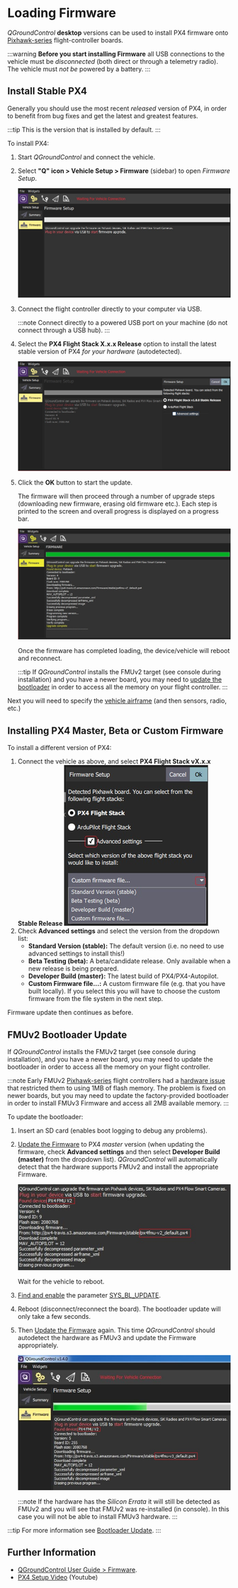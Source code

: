 # Loading Firmware

*QGroundControl* **desktop** versions can be used to install PX4 firmware onto [Pixhawk-series](../getting_started/flight_controller_selection.md) flight-controller boards. 

:::warning
**Before you start installing Firmware** all USB connections to the vehicle must be *disconnected* (both direct or through a telemetry radio). 
The vehicle must *not be* powered by a battery.
:::

## Install Stable PX4

Generally you should use the most recent *released* version of PX4, in order to benefit from bug fixes and get the latest and greatest features.
 
:::tip
This is the version that is installed by default.
:::

To install PX4:

1. Start *QGroundControl* and connect the vehicle.
1. Select **"Q" icon > Vehicle Setup > Firmware** (sidebar) to open *Firmware Setup*.

   ![Firmware disconnected](../../assets/qgc/setup/firmware/firmware_disconnected.jpg)

1. Connect the flight controller directly to your computer via USB.

   :::note
   Connect directly to a powered USB port on your machine (do not connect through a USB hub).
   :::

1. Select the **PX4 Flight Stack X.x.x Release** option to install the latest stable version of PX4 *for your hardware* (autodetected).

   ![Install PX4 default](../../assets/qgc/setup/firmware/firmware_connected_default_px4.jpg)

1. Click the **OK** button to start the update.

   The firmware will then proceed through a number of upgrade steps (downloading new firmware, erasing old firmware etc.). 
   Each step is printed to the screen and overall progress is displayed on a progress bar.
   
   ![Firmware upgrade complete](../../assets/qgc/setup/firmware/firmware_upgrade_complete.jpg)
   
   Once the firmware has completed loading, the device/vehicle will reboot and reconnect.
   
   :::tip
   If *QGroundControl* installs the FMUv2 target (see console during installation) and you have a newer board, you may need to [update the bootloader](#bootloader) in order to access all the memory on your flight controller.
   :::

Next you will need to specify the [vehicle airframe](../config/airframe.md) (and then sensors, radio, etc.)


<span id="custom"></span>
## Installing PX4 Master, Beta or Custom Firmware

To install a different version of PX4:
1. Connect the vehicle as above, and select **PX4 Flight Stack vX.x.x Stable Release**
   ![Install PX4 version](../../assets/qgc/setup/firmware/qgc_choose_firmware.jpg)
1. Check **Advanced settings** and select the version from the dropdown list:
   - **Standard Version (stable):** The default version (i.e. no need to use advanced settings to install this!)
   - **Beta Testing (beta):** A beta/candidate release.
     Only available when a new release is being prepared.
   - **Developer Build (master):** The latest build of PX4/PX4-Autopilot.
   - **Custom Firmware file...:** A custom firmware file (e.g. that you have built locally).
     If you select this you will have to choose the custom firmware from the file system in the next step.

Firmware update then continues as before.


<a id="bootloader"></a>
## FMUv2 Bootloader Update

If *QGroundControl* installs the FMUv2 target (see console during installation), and you have a newer board, you may need to update the bootloader in order to access all the memory on your flight controller.

:::note
Early FMUv2 [Pixhawk-series](../flight_controller/pixhawk_series.md#fmu_versions) flight controllers had a [hardware issue](../flight_controller/silicon_errata.md#fmuv2-pixhawk-silicon-errata) that restricted them to using 1MB of flash memory.
The problem is fixed on newer boards, but you may need to update the factory-provided bootloader in order to install FMUv3 Firmware and access all 2MB available memory.
:::

To update the bootloader:

1. Insert an SD card (enables boot logging to debug any problems).
1. [Update the Firmware](../config/firmware.md) to PX4 *master* version (when updating the firmware, check **Advanced settings** and then select **Developer Build (master)** from the dropdown list).
   *QGroundControl* will automatically detect that the hardware supports FMUv2 and install the appropriate Firmware.
   
   ![FMUv2 update](../../assets/qgc/setup/firmware/bootloader_update.jpg)
   
   Wait for the vehicle to reboot.
1. [Find and enable](../advanced_config/parameters.md) the parameter [SYS_BL_UPDATE](../advanced_config/parameter_reference.md#SYS_BL_UPDATE).
1. Reboot (disconnect/reconnect the board). 
   The bootloader update will only take a few seconds.
1. Then [Update the Firmware](../config/firmware.md) again. 
   This time *QGroundControl* should autodetect the hardware as FMUv3 and update the Firmware appropriately.

   ![FMUv3 update](../../assets/qgc/setup/firmware/bootloader_fmu_v3_update.jpg)

   :::note
   If the hardware has the *Silicon Errata* it will still be detected as FMUv2 and you will see that FMUv2 was re-installed (in console). 
   In this case you will not be able to install FMUv3 hardware.
   :::

:::tip
For more information see [Bootloader Update](../advanced_config/bootloader_update.md).
:::

## Further Information

* [QGroundControl User Guide > Firmware](https://docs.qgroundcontrol.com/master/en/SetupView/Firmware.html).
* [PX4 Setup Video](https://youtu.be/91VGmdSlbo4) (Youtube)
